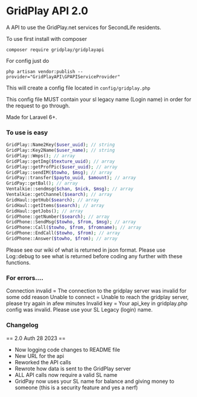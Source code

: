 # GridPlay API 2.0

A API to use the GridPlay.net services for SecondLife residents.

To use first install with composer
```
composer require gridplay/gridplayapi
```
For config just do
```
php artisan vendor:publish --provider="GridPlayAPI\GPAPIServiceProvider"
```
This will create a config file located in ```config/gridplay.php```

This config file MUST contain your sl legacy name (Login name) in order for the request to go through.

Made for Laravel 6+.

### To use is easy

```php
GridPlay::Name2Key($user_uuid); // string
GridPlay::Key2Name($user_name); // string
GridPlay::Wmps(); // array
GridPlay::getImg($texture_uuid); // array
GridPlay::getProfPic($user_uuid); // array
GridPlay::sendIM($towho, $msg); // array
GridPay::transfer($payto_uuid, $amount); // array
GridPay::getBal(); // array
Ventalkie::sendmsg($chan, $nick, $msg); // array
Ventalkie::getChannel($search); // array
GridHaul::getHub($search); // array
GridHaul::getItems($search); // array
GridHaul::getJobs(); // array
GridPhone::getNumber($search); // array
GridPhone::SendMsg($towho, $from, $msg); // array
GridPhone::Call($towho, $from, $fromname); // array
GridPhone::EndCall($towho, $from); // array
GridPhone::Answer($towho, $from); // array
```
Please see our wiki of what is returned in json format.
Please use Log::debug to see what is returned before coding any further with these functions.

### For errors....
Connection invalid = The connection to the gridplay server was invalid for some odd reason
Unable to connect = Unable to reach the gridplay server, please try again in afew minutes
Invalid key = Your api_key in gridplay.php config was invalid. Please use your SL Legacy (login) name.

### Changelog
== 2.0 Auth 28 2023 ==
* Now logging code changes to README file
* New URL for the api
* Reworked the API calls
* Rewrote how data is sent to the GridPlay server
* ALL API calls now require a valid SL name
* GridPay now uses your SL name for balance and giving money to someone (this is a security feature and yes a nerf)
